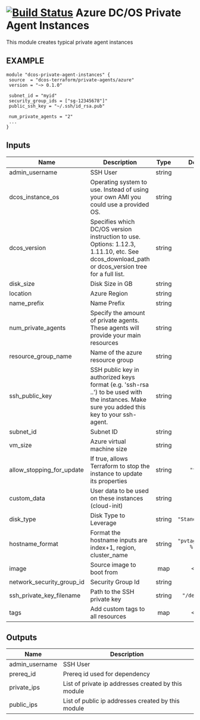 [![Build Status](https://jenkins-terraform.mesosphere.com/service/dcos-terraform-jenkins/job/dcos-terraform/job/terraform-azurerm-private-agents/job/master/badge/icon)](https://jenkins-terraform.mesosphere.com/service/dcos-terraform-jenkins/job/dcos-terraform/job/terraform-azurerm-private-agents/job/master/)
Azure DC/OS Private Agent Instances
===================================

This module creates typical private agent instances

EXAMPLE
-------

```hcl
module "dcos-private-agent-instances" {
 source  = "dcos-terraform/private-agents/azure"
 version = "~> 0.1.0"

 subnet_id = "myid"
 security_group_ids = ["sg-12345678"]"
 public_ssh_key = "~/.ssh/id_rsa.pub"

 num_private_agents = "2"
 ...
}
```

## Inputs

| Name | Description | Type | Default | Required |
|------|-------------|:----:|:-----:|:-----:|
| admin\_username | SSH User | string | n/a | yes |
| dcos\_instance\_os | Operating system to use. Instead of using your own AMI you could use a provided OS. | string | n/a | yes |
| dcos\_version | Specifies which DC/OS version instruction to use. Options: 1.12.3, 1.11.10, etc. See dcos_download_path or dcos_version tree for a full list. | string | n/a | yes |
| disk\_size | Disk Size in GB | string | n/a | yes |
| location | Azure Region | string | n/a | yes |
| name\_prefix | Name Prefix | string | n/a | yes |
| num\_private\_agents | Specify the amount of private agents. These agents will provide your main resources | string | n/a | yes |
| resource\_group\_name | Name of the azure resource group | string | n/a | yes |
| ssh\_public\_key | SSH public key in authorized keys format (e.g. 'ssh-rsa ..') to be used with the instances. Make sure you added this key to your ssh-agent. | string | n/a | yes |
| subnet\_id | Subnet ID | string | n/a | yes |
| vm\_size | Azure virtual machine size | string | n/a | yes |
| allow\_stopping\_for\_update | If true, allows Terraform to stop the instance to update its properties | string | `"true"` | no |
| custom\_data | User data to be used on these instances (cloud-init) | string | `""` | no |
| disk\_type | Disk Type to Leverage | string | `"Standard_LRS"` | no |
| hostname\_format | Format the hostname inputs are index+1, region, cluster_name | string | `"pvtagt-%[1]d-%[2]s"` | no |
| image | Source image to boot from | map | `<map>` | no |
| network\_security\_group\_id | Security Group Id | string | `""` | no |
| ssh\_private\_key\_filename | Path to the SSH private key | string | `"/dev/null"` | no |
| tags | Add custom tags to all resources | map | `<map>` | no |

## Outputs

| Name | Description |
|------|-------------|
| admin\_username | SSH User |
| prereq\_id | Prereq id used for dependency |
| private\_ips | List of private ip addresses created by this module |
| public\_ips | List of public ip addresses created by this module |

